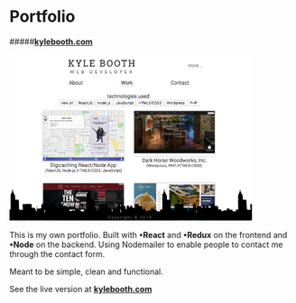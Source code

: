 # Portfolio
#####[**kylebooth.com**](http://www.kylebooth.com "Kyle Booth's Portfolio")

<img src="https://github.com/kbooth1000/portfolio-site/blob/master/server/client/src/components/images/projectImages/screenshot-portfolio.png?raw=true" width="430" />

This is my own portfolio. Built with <strong>•React</strong> and <strong>•Redux</strong> on the frontend and <strong>•Node</strong> on the backend. Using Nodemailer to enable people to contact me through the contact form.

Meant to be simple, clean and functional.

See the live version at [**kylebooth.com**](http://www.kylebooth.com "Kyle Booth's Portfolio")

